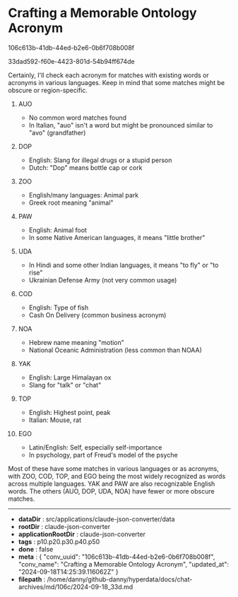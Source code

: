 # Crafting a Memorable Ontology Acronym

106c613b-41db-44ed-b2e6-0b6f708b008f

33dad592-f60e-4423-801d-54b94ff674de

 Certainly, I'll check each acronym for matches with existing words or acronyms in various languages. Keep in mind that some matches might be obscure or region-specific.

1. AUO
   - No common word matches found
   - In Italian, "auo" isn't a word but might be pronounced similar to "avo" (grandfather)

2. DOP
   - English: Slang for illegal drugs or a stupid person
   - Dutch: "Dop" means bottle cap or cork

3. ZOO
   - English/many languages: Animal park
   - Greek root meaning "animal"

4. PAW
   - English: Animal foot
   - In some Native American languages, it means "little brother"

5. UDA
   - In Hindi and some other Indian languages, it means "to fly" or "to rise"
   - Ukrainian Defense Army (not very common usage)

6. COD
   - English: Type of fish
   - Cash On Delivery (common business acronym)

7. NOA
   - Hebrew name meaning "motion"
   - National Oceanic Administration (less common than NOAA)

8. YAK
   - English: Large Himalayan ox
   - Slang for "talk" or "chat"

9. TOP
   - English: Highest point, peak
   - Italian: Mouse, rat

10. EGO
    - Latin/English: Self, especially self-importance
    - In psychology, part of Freud's model of the psyche

Most of these have some matches in various languages or as acronyms, with ZOO, COD, TOP, and EGO being the most widely recognized as words across multiple languages. YAK and PAW are also recognizable English words. The others (AUO, DOP, UDA, NOA) have fewer or more obscure matches.

---

* **dataDir** : src/applications/claude-json-converter/data
* **rootDir** : claude-json-converter
* **applicationRootDir** : claude-json-converter
* **tags** : p10.p20.p30.p40.p50
* **done** : false
* **meta** : {
  "conv_uuid": "106c613b-41db-44ed-b2e6-0b6f708b008f",
  "conv_name": "Crafting a Memorable Ontology Acronym",
  "updated_at": "2024-09-18T14:25:39.116062Z"
}
* **filepath** : /home/danny/github-danny/hyperdata/docs/chat-archives/md/106c/2024-09-18_33d.md